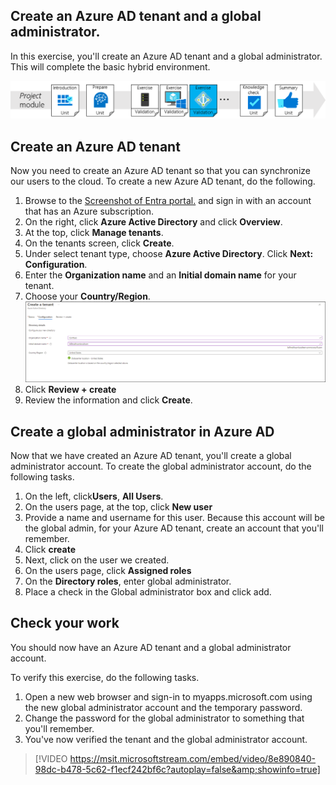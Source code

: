 ## Create an Azure AD tenant and a global administrator.
In this exercise, you'll create an Azure AD tenant and a global administrator.  This will complete the basic hybrid environment.

![Diagram that shows a basic Azure AD environment.](../media/5-exercise-1.png)

## Create an Azure AD tenant
Now you need to create an Azure AD tenant so that you can synchronize our users to the cloud.  To create a new Azure AD tenant, do the following.

1. Browse to the [Screenshot of Entra portal.](https://entra.microsoft.com) and sign in with an account that has an Azure subscription.
2. On the right, click **Azure Active Directory** and click **Overview**.
3.  At the top, click **Manage tenants**.
4.  On the tenants screen, click **Create**.
5.  Under select tenant type, choose **Azure Active Directory**.  Click **Next: Configuration**.
6.  Enter the **Organization name** and an **Initial domain name** for your tenant.
7.  Choose your **Country/Region**.
 ![Screenshot of create tenant.](../media/tenant-1.png)
1.  Click **Review + create**
2. Review the information and click **Create**.

## Create a global administrator in Azure AD
Now that we have created an Azure AD tenant, you'll create a global administrator account.  To create the global administrator account, do the following tasks.

1.  On the left, click**Users**, **All Users**.
2.  On the users page, at the top, click **New user**
3.  Provide a name and username for this user. Because this account will be the global admin, for your Azure AD tenant, create an account that you'll remember.
4.  Click **create**
5.  Next, click on the user we created.
6.  On the users page, click **Assigned roles**
7.  On  the **Directory roles**, enter global administrator.
8.  Place a check in the Global administrator box and click add.


## Check your work
You should now have an Azure AD tenant and a global administrator account.

To verify this exercise, do the following tasks.

1. Open a new web browser and sign-in to myapps.microsoft.com using the new global administrator account and the temporary password.
2. Change the password for the global administrator to something that you'll remember.
3.  You've now verified the tenant and the global administrator account.



> [!VIDEO https://msit.microsoftstream.com/embed/video/8e890840-98dc-b478-5c62-f1ecf242bf6c?autoplay=false&amp;showinfo=true]

